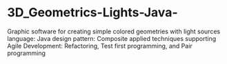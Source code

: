 # 3D_Geometrics-Lights-Java-
Graphic software for creating simple colored geometries with light sources
language: Java
design pattern: Composite 
applied techniques supporting Agile Development: Refactoring, Test first programming, and Pair programming
